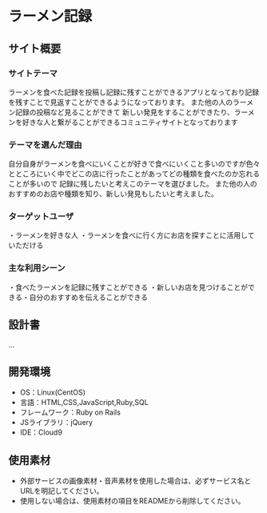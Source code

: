 # ラーメン記録

## サイト概要
### サイトテーマ
ラーメンを食べた記録を投稿し記録に残すことができるアプリとなっており記録を残すことで見返すことができるようになっております。
また他の人のラーメン記録の投稿など見ることができて
新しい発見をすることができたり、ラーメンを好きな人と繋がることができるコミュニティサイトとなっております

### テーマを選んだ理由
自分自身がラーメンを食べにいくことが好きで食べにいくこと多いのですが色々とところにいく中でどこの店に行ったことがあってどの種類を食べたのか忘れることが多いので
記録に残したいと考えこのテーマを選びました。
また他の人のおすすめのお店や種類を知り、新しい発見もしたいと考えました。

### ターゲットユーザ
・ラーメンを好きな人
・ラーメンを食べに行く方にお店を探すことに活用していただける

### 主な利用シーン
・食べたラーメンを記録に残すことができる
・新しいお店を見つけることができる・自分のおすすめを伝えることができる

## 設計書
...

## 開発環境
- OS：Linux(CentOS)
- 言語：HTML,CSS,JavaScript,Ruby,SQL
- フレームワーク：Ruby on Rails
- JSライブラリ：jQuery
- IDE：Cloud9

## 使用素材
- 外部サービスの画像素材・音声素材を使用した場合は、必ずサービス名とURLを明記してください。
- 使用しない場合は、使用素材の項目をREADMEから削除してください。